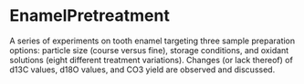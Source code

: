 # EnamelPretreatment
A series of experiments on tooth enamel targeting three sample preparation options: particle size (course versus fine), storage conditions, and oxidant solutions (eight different treatment variations). Changes (or lack thereof) of d13C values, d18O values, and CO3 yield are observed and discussed. 
